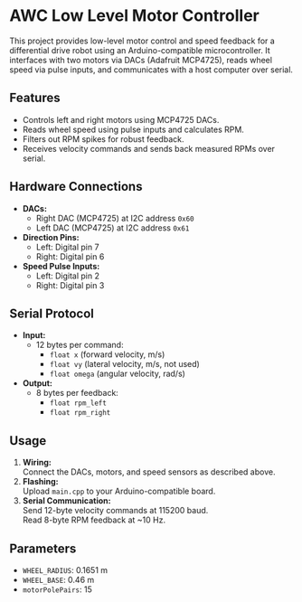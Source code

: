# AWC Low Level Motor Controller

This project provides low-level motor control and speed feedback for a differential drive robot using an Arduino-compatible microcontroller. It interfaces with two motors via DACs (Adafruit MCP4725), reads wheel speed via pulse inputs, and communicates with a host computer over serial.

## Features

- Controls left and right motors using MCP4725 DACs.
- Reads wheel speed using pulse inputs and calculates RPM.
- Filters out RPM spikes for robust feedback.
- Receives velocity commands and sends back measured RPMs over serial.

## Hardware Connections

- **DACs:**  
  - Right DAC (MCP4725) at I2C address `0x60`  
  - Left DAC (MCP4725) at I2C address `0x61`
- **Direction Pins:**  
  - Left: Digital pin 7  
  - Right: Digital pin 6
- **Speed Pulse Inputs:**  
  - Left: Digital pin 2  
  - Right: Digital pin 3

## Serial Protocol

- **Input:**  
  - 12 bytes per command:  
    - `float x` (forward velocity, m/s)  
    - `float vy` (lateral velocity, m/s, not used)  
    - `float omega` (angular velocity, rad/s)
- **Output:**  
  - 8 bytes per feedback:  
    - `float rpm_left`  
    - `float rpm_right`

## Usage

1. **Wiring:**  
   Connect the DACs, motors, and speed sensors as described above.
2. **Flashing:**  
   Upload `main.cpp` to your Arduino-compatible board.
3. **Serial Communication:**  
   Send 12-byte velocity commands at 115200 baud.  
   Read 8-byte RPM feedback at ~10 Hz.

## Parameters

- `WHEEL_RADIUS`: 0.1651 m
- `WHEEL_BASE`: 0.46 m
- `motorPolePairs`: 15

